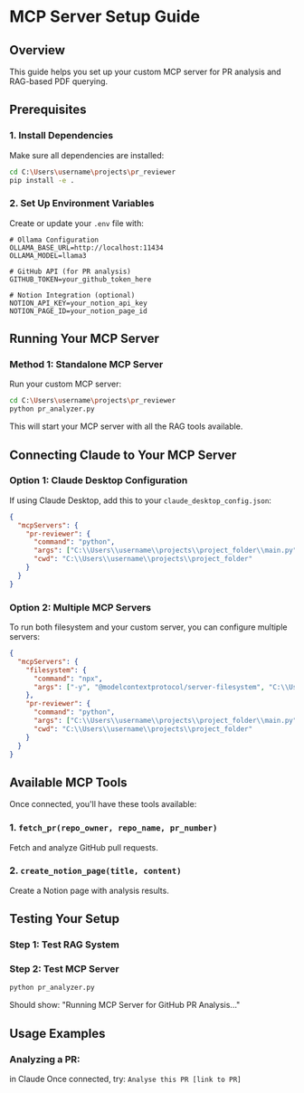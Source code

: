 # MCP Server Setup Guide

## Overview
This guide helps you set up your custom MCP server for PR analysis and RAG-based PDF querying.

## Prerequisites

### 1. Install Dependencies
Make sure all dependencies are installed:
```bash
cd C:\Users\username\projects\pr_reviewer
pip install -e .
```

### 2. Set Up Environment Variables
Create or update your `.env` file with:
```env
# Ollama Configuration
OLLAMA_BASE_URL=http://localhost:11434
OLLAMA_MODEL=llama3

# GitHub API (for PR analysis)
GITHUB_TOKEN=your_github_token_here

# Notion Integration (optional)
NOTION_API_KEY=your_notion_api_key
NOTION_PAGE_ID=your_notion_page_id
```

## Running Your MCP Server

### Method 1: Standalone MCP Server
Run your custom MCP server:
```bash
cd C:\Users\username\projects\pr_reviewer
python pr_analyzer.py
```

This will start your MCP server with all the RAG tools available.

## Connecting Claude to Your MCP Server

### Option 1: Claude Desktop Configuration
If using Claude Desktop, add this to your `claude_desktop_config.json`:

```json
{
  "mcpServers": {
    "pr-reviewer": {
      "command": "python",
      "args": ["C:\\Users\\username\\projects\\project_folder\\main.py"],
      "cwd": "C:\\Users\\username\\projects\\project_folder"
    }
  }
}
```

### Option 2: Multiple MCP Servers
To run both filesystem and your custom server, you can configure multiple servers:

```json
{
  "mcpServers": {
    "filesystem": {
      "command": "npx",
      "args": ["-y", "@modelcontextprotocol/server-filesystem", "C:\\Users\\username\\projects"]
    },
    "pr-reviewer": {
      "command": "python", 
      "args": ["C:\\Users\\username\\projects\\project_folder\\main.py"],
      "cwd": "C:\\Users\\username\\projects\\project_folder"
    }
  }
}
```

## Available MCP Tools

Once connected, you'll have these tools available:

### 1. `fetch_pr(repo_owner, repo_name, pr_number)`
Fetch and analyze GitHub pull requests.

### 2. `create_notion_page(title, content)`
Create a Notion page with analysis results.

## Testing Your Setup

### Step 1: Test RAG System

### Step 2: Test MCP Server
```bash
python pr_analyzer.py
```
Should show: "Running MCP Server for GitHub PR Analysis..."

## Usage Examples

### Analyzing a PR:
in Claude
Once connected, try:
`Analyse this PR [link to PR]`

